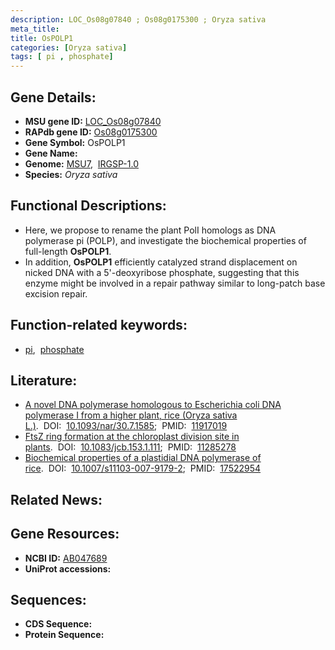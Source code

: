 ```yaml
---
description: LOC_Os08g07840 ; Os08g0175300 ; Oryza sativa
meta_title:
title: OsPOLP1
categories: [Oryza sativa]
tags: [ pi , phosphate]
---
```


## Gene Details:
- **MSU gene ID:** [LOC_Os08g07840](http://rice.uga.edu/cgi-bin/ORF_infopage.cgi?orf=LOC_Os08g07840)  
- **RAPdb gene ID:** [Os08g0175300](https://rapdb.dna.affrc.go.jp/locus/?name=Os08g0175300)  
- **Gene Symbol:** OsPOLP1
- **Gene Name:**
- **Genome:**  [MSU7](http://rice.uga.edu/),&nbsp;&nbsp;[IRGSP-1.0](https://rapdb.dna.affrc.go.jp/download/irgsp1.html)
- **Species:** *Oryza sativa*

## Functional Descriptions:
   - Here, we propose to rename the plant PolI homologs as DNA polymerase pi (POLP), and investigate the biochemical properties of full-length **OsPOLP1**.
   - In addition, **OsPOLP1** efficiently catalyzed strand displacement on nicked DNA with a 5'-deoxyribose phosphate, suggesting that this enzyme might be involved in a repair pathway similar to long-patch base excision repair.

## Function-related keywords:
   - [pi](/tags/pi/),&nbsp;&nbsp;[phosphate](/tags/phosphate/)

## Literature:
   - [A novel DNA polymerase homologous to Escherichia coli DNA polymerase I from a higher plant, rice (Oryza sativa L.)](https://www.doi.org/10.1093/nar/30.7.1585).&nbsp;&nbsp;DOI:&nbsp;&nbsp;[10.1093/nar/30.7.1585](https://www.doi.org/10.1093/nar/30.7.1585);&nbsp;&nbsp;PMID:&nbsp;&nbsp;[11917019](https://pubmed.ncbi.nlm.nih.gov/11917019/)
   - [FtsZ ring formation at the chloroplast division site in plants](https://www.doi.org/10.1083/jcb.153.1.111).&nbsp;&nbsp;DOI:&nbsp;&nbsp;[10.1083/jcb.153.1.111](https://www.doi.org/10.1083/jcb.153.1.111);&nbsp;&nbsp;PMID:&nbsp;&nbsp;[11285278](https://pubmed.ncbi.nlm.nih.gov/11285278/)
   - [Biochemical properties of a plastidial DNA polymerase of rice](https://www.doi.org/10.1007/s11103-007-9179-2).&nbsp;&nbsp;DOI:&nbsp;&nbsp;[10.1007/s11103-007-9179-2](https://www.doi.org/10.1007/s11103-007-9179-2);&nbsp;&nbsp;PMID:&nbsp;&nbsp;[17522954](https://pubmed.ncbi.nlm.nih.gov/17522954/)

## Related News:

## Gene Resources:
- **NCBI ID:**  [AB047689](http://www.ncbi.nlm.nih.gov/nuccore/AB047689)
- **UniProt accessions:** [](https://www.uniprot.org/uniprotkb//entry)

## Sequences:
- **CDS Sequence:**
- **Protein Sequence:**
